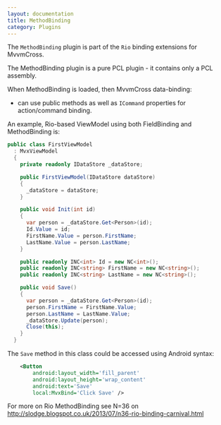 ```yaml
---
layout: documentation
title: MethodBinding
category: Plugins
---
```

The `MethodBinding` plugin is part of the `Rio` binding extensions for MvvmCross.

The MethodBinding plugin is a pure PCL plugin - it contains only a PCL assembly.

When MethodBinding is loaded, then MvvmCross data-binding:

- can use public methods as well as `ICommand` properties for action/command binding.

An example, Rio-based ViewModel using both FieldBinding and MethodBinding is:

```cs
public class FirstViewModel
  : MvxViewModel
  {
    private readonly IDataStore _dataStore;

    public FirstViewModel(IDataStore dataStore)
    {
      _dataStore = dataStore;
    }

    public void Init(int id)
    {
      var person = _dataStore.Get<Person>(id);
      Id.Value = id;
      FirstName.Value = person.FirstName;
      LastName.Value = person.LastName;
    }

    public readonly INC<int> Id = new NC<int>();
    public readonly INC<string> FirstName = new NC<string>();
    public readonly INC<string> LastName = new NC<string>();

    public void Save()
    {
      var person = _dataStore.Get<Person>(id);
      person.FirstName = FirstName.Value;
      person.LastName = LastName.Value;
      _dataStore.Update(person);
      Close(this);
    }
  }
```

The `Save` method in this class could be accessed using Android syntax:

```xml
    <Button
        android:layout_width='fill_parent'
        android:layout_height='wrap_content'
        android:text='Save'
        local:MvxBind='Click Save' />
```

For more on Rio MethodBinding see N=36 on http://slodge.blogspot.co.uk/2013/07/n36-rio-binding-carnival.html
